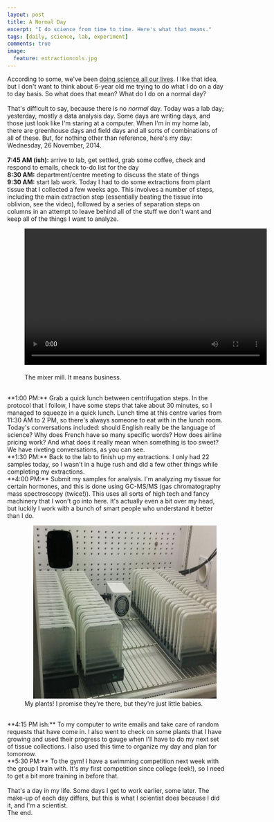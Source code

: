 ```yaml
---
layout: post
title: A Normal Day
excerpt: "I do science from time to time. Here's what that means."
tags: [daily, science, lab, experiment]
comments: true
image:
  feature: extractioncols.jpg
---
```


According to some, we've been [doing science all our lives](http://www.wired.com/2011/09/little-kids-are-natural-scientists/). I like that idea, but I don't want to think about 6-year old me trying to do what I do on a day to day basis. So what does that mean? What do I do on a normal day?
<br><br>
That's difficult to say, because there is no *normal* day. Today was a lab day; yesterday, mostly a data analysis day. Some days are writing days, and those just look like I'm staring at a computer. When I'm in my home lab, there are greenhouse days and field days and all sorts of combinations of all of these. But, for nothing other than reference, here's my day: Wednesday, 26 November, 2014.
<br><br>
**7:45 AM (ish):** arrive to lab, get settled, grab some coffee, check and respond to emails, check to-do list for the day
<br>
**8:30 AM:** department/centre meeting to discuss the state of things
<br>
**9:30 AM:** start lab work. Today I had to do some extractions from plant tissue that I collected a few weeks ago. This involves a number of steps, including the main extraction step (essentially beating the tissue into oblivion, see the video), followed by a series of separation steps on columns in an attempt to leave behind all of the stuff we don't want and keep all of the things I want to analyze.
<br>
<figure>
	<video width="560" height="315" controls>
	<source src="/images/mixermill.mp4" type="video/mp4">
	</video>
	<figcaption> <br>The mixer mill. It means business. <br></figcaption>
</figure>
<br>
**1:00 PM:** Grab a quick lunch between centrifugation steps. In the protocol that I follow, I have some steps that take about 30 minutes, so I managed to squeeze in a quick lunch. Lunch time at this centre varies from 11:30 AM to 2 PM, so there's always someone to eat with in the lunch room. Today's conversations included: should English really be the language of science? Why does French have so many specific words? How does airline pricing work? And what does it really mean when something is too sweet? We have riveting conversations, as you can see.
<br>
**1:30 PM:** Back to the lab to finish up my extractions. I only had 22 samples today, so I wasn't in a huge rush and did a few other things while completing my extractions.
<br>
**4:00 PM:** Submit my samples for analysis. I'm analyzing my tissue for certain hormones, and this is done using GC-MS/MS (gas chromatography mass spectroscopy (twice!)). This uses all sorts of high tech and fancy machinery that I won't go into here. It's actually even a bit over my head, but luckily I work with a bunch of smart people who understand it better than I do. 
<br>
<figure>
	<img src="/images/myplants.jpg" height="400" width="533" hspace="20">
	<figcaption> My plants! I promise they're there, but they're just little babies. </figcaption>
</figure>
<br>
**4:15 PM ish:** To my computer to write emails and take care of random requests that have come in. I also went to check on some plants that I have growing and used their progress to gauge when I'll have to do my next set of tissue collections. I also used this time to organize my day and plan for tomorrow.
<br>
**5:30 PM:** To the gym! I have a swimming competition next week with the group I train with. It's my first competition since college (eek!), so I need to get a bit more training in before that.
<br><br>
That's a day in my life. Some days I get to work earlier, some later. The make-up of each day differs, but this is what I scientist does because I did it, and I'm a scientist.
<br>
The end.